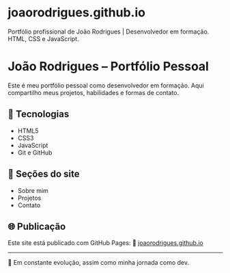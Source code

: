 # joaorodrigues.github.io
Portfólio profissional de João Rodrigues | Desenvolvedor em formação. HTML, CSS e JavaScript.

# João Rodrigues – Portfólio Pessoal

Este é meu portfólio pessoal como desenvolvedor em formação. Aqui compartilho meus projetos, habilidades e formas de contato.

## 🔧 Tecnologias
- HTML5
- CSS3
- JavaScript
- Git e GitHub

## 📂 Seções do site
- Sobre mim
- Projetos
- Contato

## 🌐 Publicação
Este site está publicado com GitHub Pages:
🔗 [joaorodrigues.github.io](https://jotavro.github.io)

---

🚀 Em constante evolução, assim como minha jornada como dev.  
